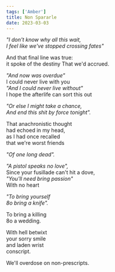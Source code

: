 ```yaml
---
tags: ['Amber']
title: Non Spararle
date: 2023-03-03
---
```


*"I don't know why all this wait,*  
*I feel like we've stopped crossing fates"*

And that final line was true:  
it spoke of the destiny That we'd accrued.

*"And now was overdue"*  
I could never live with you  
*"And I could never live without"*  
I hope the afterlife can sort this out

*"Or else I might take a chance,*  
*And end this shit by force tonight".*

That anachronistic thought  
had echoed in my head,  
as I had once recalled  
that we're worst friends

*"Of one long dead".*

*"A pistol speaks no love",*  
Since your fusillade can't hit a dove,  
*"You'll need bring passion"*  
With no heart

*"To bring yourself*  
*8o bring a knife".*

To bring a killing  
8o a wedding.

With hell betwixt  
your sorry smile  
and laden wrist  
conscript.

We'll overdose on non-prescripts.
